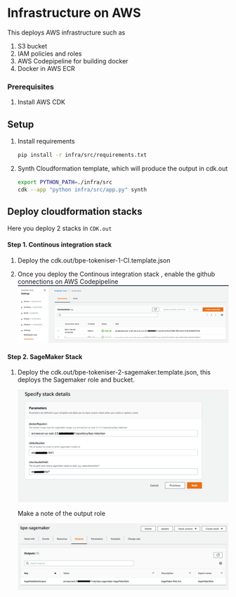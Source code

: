 # Infrastructure on AWS 

This deploys AWS infrastructure such as 

1. S3 bucket
2. IAM policies and roles
3. AWS Codepipeline for building docker
4. Docker in AWS ECR

### Prerequisites 

1. Install AWS CDK


## Setup 

1. Install requirements

    ```bash   
    pip install -r infra/src/requirements.txt   
    ```

2. Synth Cloudformation template, which will produce the output in cdk.out

    ```bash
    export PYTHON_PATH=./infra/src    
    cdk --app "python infra/src/app.py" synth
    ```

## Deploy cloudformation stacks

Here you deploy 2 stacks in `CDK.out`

#### Step 1. Continous integration stack 
    
1. Deploy the cdk.out/bpe-tokeniser-1-CI.template.json 

1. Once you deploy the Continous integration stack , enable the github connections on AWS Codepipeline
    ![docs/connections.png](docs/connections.png)
    
    
#### Step 2. SageMaker Stack
    
1. Deploy the cdk.out/bpe-tokeniser-2-sagemaker.template.json, this deploys the Sagemaker role and bucket.

     ![docs/sagemakerstack_input.png](docs/sagemakerstack_input.png) 
     
     Make a note of the output role
     
     ![docs/sagemakerstack_output.png](docs/sagemakerstack_output.png) 

